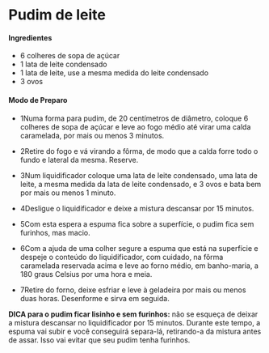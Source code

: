 # Pudim de leite




#### Ingredientes

 - 6 colheres de sopa de açúcar
 - 1 lata de leite condensado
 - 1 lata de leite, use a mesma medida do leite condensado
 - 3 ovos

 

#### Modo de Preparo



- 1Numa forma para pudim, de 20 centímetros de diâmetro, coloque 6 colheres de sopa de açúcar e leve ao fogo médio até virar uma calda caramelada, por mais ou menos 3 minutos.

- 2Retire do fogo e vá virando a fôrma, de modo que a calda forre todo o fundo e lateral da mesma. Reserve.

- 3Num liquidificador coloque uma lata de leite condensado, uma lata de leite, a mesma medida da lata de leite condensado, e 3 ovos e bata bem por mais ou menos 1 minuto.

- 4Desligue o liquidificador e deixe a mistura descansar por 15 minutos.

- 5Com esta espera a espuma fica sobre a superfície, o pudim fica sem furinhos, mas macio.
- 6Com a ajuda de uma colher segure a espuma que está na superfície e despeje o conteúdo do liquidificador, com cuidado, na fôrma caramelada reservada acima e leve ao forno médio, em banho-maria, a 180 graus Celsius por uma hora e meia.
- 7Retire do forno, deixe esfriar e leve à geladeira por mais ou menos duas horas. Desenforme e sirva em seguida.



**DICA para o pudim ficar lisinho e sem furinhos:** não se esqueça de deixar a mistura descansar no liquidificador por 15 minutos. Durante este tempo, a espuma vai subir e você conseguirá separa-lá, retirando-a da mistura antes de assar. Isso vai evitar que seu pudim tenha furinhos.
